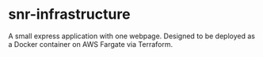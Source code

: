 # snr-infrastructure

A small express application with one webpage.
Designed to be deployed as a Docker container on AWS Fargate via Terraform.



